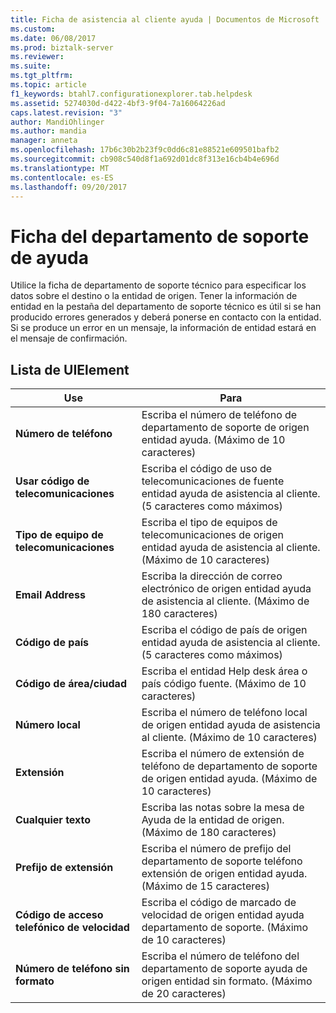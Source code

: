 ```yaml
---
title: Ficha de asistencia al cliente ayuda | Documentos de Microsoft
ms.custom: 
ms.date: 06/08/2017
ms.prod: biztalk-server
ms.reviewer: 
ms.suite: 
ms.tgt_pltfrm: 
ms.topic: article
f1_keywords: btahl7.configurationexplorer.tab.helpdesk
ms.assetid: 5274030d-d422-4bf3-9f04-7a16064226ad
caps.latest.revision: "3"
author: MandiOhlinger
ms.author: mandia
manager: anneta
ms.openlocfilehash: 17b6c30b2b23f9c0dd6c81e88521e609501bafb2
ms.sourcegitcommit: cb908c540d8f1a692d01dc8f313e16cb4b4e696d
ms.translationtype: MT
ms.contentlocale: es-ES
ms.lasthandoff: 09/20/2017
---
```

# <a name="help-desk-tab"></a>Ficha del departamento de soporte de ayuda
Utilice la ficha de departamento de soporte técnico para especificar los datos sobre el destino o la entidad de origen. Tener la información de entidad en la pestaña del departamento de soporte técnico es útil si se han producido errores generados y deberá ponerse en contacto con la entidad. Si se produce un error en un mensaje, la información de entidad estará en el mensaje de confirmación.  
  
## <a name="uielement-list"></a>Lista de UIElement  
  
|Use|Para|  
|--------------|----------------|  
|**Número de teléfono**|Escriba el número de teléfono de departamento de soporte de origen entidad ayuda. (Máximo de 10 caracteres)|  
|**Usar código de telecomunicaciones**|Escriba el código de uso de telecomunicaciones de fuente entidad ayuda de asistencia al cliente. (5 caracteres como máximos)|  
|**Tipo de equipo de telecomunicaciones**|Escriba el tipo de equipos de telecomunicaciones de origen entidad ayuda de asistencia al cliente. (Máximo de 10 caracteres)|  
|**Email Address**|Escriba la dirección de correo electrónico de origen entidad ayuda de asistencia al cliente. (Máximo de 180 caracteres)|  
|**Código de país**|Escriba el código de país de origen entidad ayuda de asistencia al cliente. (5 caracteres como máximos)|  
|**Código de área/ciudad**|Escriba el entidad Help desk área o país código fuente. (Máximo de 10 caracteres)|  
|**Número local**|Escriba el número de teléfono local de origen entidad ayuda de asistencia al cliente. (Máximo de 10 caracteres)|  
|**Extensión**|Escriba el número de extensión de teléfono de departamento de soporte de origen entidad ayuda. (Máximo de 10 caracteres)|  
|**Cualquier texto**|Escriba las notas sobre la mesa de Ayuda de la entidad de origen. (Máximo de 180 caracteres)|  
|**Prefijo de extensión**|Escriba el número de prefijo del departamento de soporte teléfono extensión de origen entidad ayuda. (Máximo de 15 caracteres)|  
|**Código de acceso telefónico de velocidad**|Escriba el código de marcado de velocidad de origen entidad ayuda departamento de soporte. (Máximo de 10 caracteres)|  
|**Número de teléfono sin formato**|Escriba el número de teléfono del departamento de soporte ayuda de origen entidad sin formato. (Máximo de 20 caracteres)|